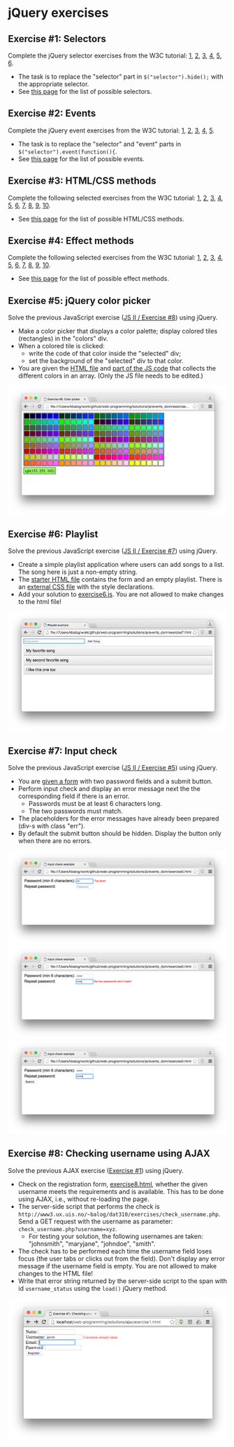 # jQuery exercises

## Exercise #1: Selectors

Complete the jQuery selector exercises from the W3C tutorial: [1](http://www.w3schools.com/jquery/exercise.asp?filename=exercise_selectors1), [2](http://www.w3schools.com/jquery/exercise.asp?filename=exercise_selectors2), [3](http://www.w3schools.com/jquery/exercise.asp?filename=exercise_selectors3), [4](http://www.w3schools.com/jquery/exercise.asp?filename=exercise_selectors4), [5](http://www.w3schools.com/jquery/exercise.asp?filename=exercise_selectors5), [6](http://www.w3schools.com/jquery/exercise.asp?filename=exercise_selectors6).

  - The task is to replace the "selector" part in `$("selector").hide();` with the appropriate selector.
  - See [this page](http://www.w3schools.com/jquery/jquery_ref_selectors.asp) for the list of possible selectors.


## Exercise #2: Events

Complete the jQuery event exercises from the W3C tutorial: [1](http://www.w3schools.com/jquery/exercise.asp?filename=exercise_events1), [2](http://www.w3schools.com/jquery/exercise.asp?filename=exercise_events2), [3](http://www.w3schools.com/jquery/exercise.asp?filename=exercise_events3), [4](http://www.w3schools.com/jquery/exercise.asp?filename=exercise_events4), [5](http://www.w3schools.com/jquery/exercise.asp?filename=exercise_events5).

  - The task is to replace the "selector" and "event" parts in `$("selector").event(function(){`.
  - See [this page](http://www.w3schools.com/jquery/jquery_ref_events.asp) for the list of possible events.


## Exercise #3: HTML/CSS methods

Complete the following selected exercises from the W3C tutorial: [1](http://www.w3schools.com/jquery/exercise.asp?filename=exercise_get1), [2](http://www.w3schools.com/jquery/exercise.asp?filename=exercise_get3), [3](http://www.w3schools.com/jquery/exercise.asp?filename=exercise_set1), [4](http://www.w3schools.com/jquery/exercise.asp?filename=exercise_set3), [5](http://www.w3schools.com/jquery/exercise.asp?filename=exercise_set5), [6](http://www.w3schools.com/jquery/exercise.asp?filename=exercise_add1), [7](http://www.w3schools.com/jquery/exercise.asp?filename=exercise_remove3), [8](http://www.w3schools.com/jquery/exercise.asp?filename=exercise_cssclasses1), [9](http://www.w3schools.com/jquery/exercise.asp?filename=exercise_css1), [10](http://www.w3schools.com/jquery/exercise.asp?filename=exercise_css4).

  - See [this page](http://www.w3schools.com/jquery/jquery_ref_html.asp) for the list of possible HTML/CSS methods.


## Exercise #4: Effect methods

Complete the following selected exercises from the W3C tutorial: [1](http://www.w3schools.com/jquery/exercise.asp?filename=exercise_hide1), [2](http://www.w3schools.com/jquery/exercise.asp?filename=exercise_hide4), [3](http://www.w3schools.com/jquery/exercise.asp?filename=exercise_fade1), [4](http://www.w3schools.com/jquery/exercise.asp?filename=exercise_fade4), [5](http://www.w3schools.com/jquery/exercise.asp?filename=exercise_slide), [6](http://www.w3schools.com/jquery/exercise.asp?filename=exercise_slide3), [7](http://www.w3schools.com/jquery/exercise.asp?filename=exercise_animate1), [8](http://www.w3schools.com/jquery/exercise.asp?filename=exercise_animate2), [9](http://www.w3schools.com/jquery/exercise.asp?filename=exercise_animate3), [10](http://www.w3schools.com/jquery/exercise.asp?filename=exercise_animate4).

  - See [this page](http://www.w3schools.com/jquery/jquery_ref_effects.asp) for the list of possible effect methods.


## Exercise #5: jQuery color picker

Solve the previous JavaScript exercise ([JS II / Exercise #8](../../solutions/js/events_dom/exercise8.js)) using jQuery.

  - Make a color picker that displays a color palette; display colored tiles (rectangles) in the "colors" div.
  - When a colored tile is clicked:
    * write the code of that color inside the "selected" div;
    * set the background of the "selected" div to that color.
  - You are given the [HTML file](exercise5.html) and [part of the JS code](exercise5.js) that collects the different colors in an array. (Only the JS file needs to be edited.)

![Exercise5](../../exercises/js/events_dom/images/exercise8.png)


## Exercise #6: Playlist

Solve the previous JavaScript exercise ([JS II / Exercise #7](../../solutions/js/events_dom/exercise7.js)) using jQuery.

  - Create a simple playlist application where users can add songs to a list. The song here is just a non-empty string.
  - The [starter HTML file](exercise6.html) contains the form and an empty playlist.  There is an [external CSS file](exercise6.css) with the style declarations.
  - Add your solution to [exercise6.js](exercise6.js). You are not allowed to make changes to the html file!

![Exercise6](../../exercises/js/events_dom/images/exercise7.png)


## Exercise #7: Input check

Solve the previous JavaScript exercise ([JS II / Exercise #5](../../solutions/js/events_dom/exercise7.js)) using jQuery.

  - You are [given a form](exercise7.html) with two password fields and a submit button.
  - Perform input check and display an error message next the the corresponding field if there is an error.
    * Passwords must be at least 6 characters long.
    * The two passwords must match.
  - The placeholders for the error messages have already been prepared (div-s with class "err").
  - By default the submit button should be hidden. Display the button only when there are no errors.

![Exercise7/1](../../exercises/js/events_dom/images/exercise5_1.png)
![Exercise7/2](../../exercises/js/events_dom/images/exercise5_2.png)
![Exercise7/3](../../exercises/js/events_dom/images/exercise5_3.png)


## Exercise #8: Checking username using AJAX

Solve the previous AJAX exercise ([Exercise #1](../../solutions/ajax/exercise1.js)) using jQuery.

  - Check on the registration form, [exercise8.html](exercise8.html), whether the given username meets the requirements and is available. This has to be done using AJAX, i.e., without re-loading the page.
  - The server-side script that performs the check is `http://www3.ux.uis.no/~balog/dat310/exercises/check_username.php`. Send a GET request with the username as parameter: `check_username.php?username=xyz`.
    * For testing your solution, the following usernames are taken: "johnsmith", "maryjane", "johndoe", "smith".
  - The check has to be performed each time the username field loses focus (the user tabs or clicks out from the field). Don't display any error message if the username field is empty. You are not allowed to make changes to the HTML file!
  - Write that error string returned by the server-side script to the span with id `username_status` using the `load()` jQuery method.

![Exercise8](../../exercises/ajax/images/exercise1.png)
